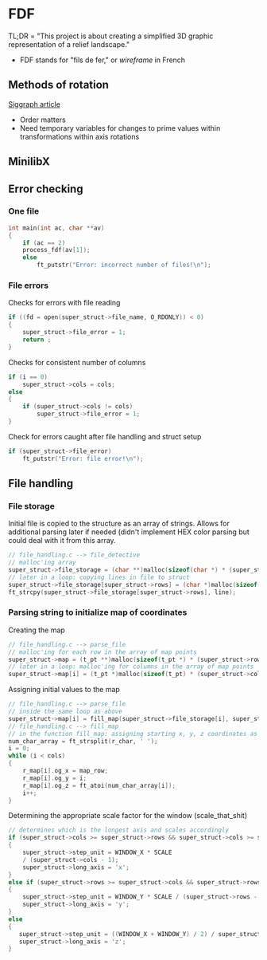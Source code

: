 # FDF

TL;DR = "This project is about creating a simplified 3D graphic representation of a relief landscape."
* FDF stands for "fils de fer," or _wireframe_ in French

## Methods of rotation

[Siggraph article](https://www.siggraph.org/education/materials/HyperGraph/modeling/mod_tran/3drota.htm)
* Order matters
* Need temporary variables for changes to prime values within transformations within axis rotations

## MinilibX

## Error checking
### One file
```c
int	main(int ac, char **av)
{
    if (ac == 2)
   	process_fdf(av[1]);
    else
    	ft_putstr("Error: incorrect number of files!\n");
```
### File errors
Checks for errors with file reading
```c
if ((fd = open(super_struct->file_name, O_RDONLY)) < 0)
{
    super_struct->file_error = 1;
    return ;
}
```
Checks for consistent number of columns
```c
if (i == 0)
    super_struct->cols = cols;
else
{
    if (super_struct->cols != cols)
        super_struct->file_error = 1;
}
```
Check for errors caught after file handling and struct setup
```c
if (super_struct->file_error)
    ft_putstr("Error: file error!\n");
```
## File handling
### File storage
Initial file is copied to the structure as an array of strings. Allows for additional parsing later if needed (didn't implement HEX color parsing but could deal with it from this array.
```c
// file_handling.c --> file_detective
// malloc'ing array
super_struct->file_storage = (char **)malloc(sizeof(char *) * (super_struct->rows + 1));
// later in a loop: copying lines in file to struct
super_struct->file_storage[super_struct->rows] = (char *)malloc(sizeof(char) * (len + 1));
ft_strcpy(super_struct->file_storage[super_struct->rows], line);
```
### Parsing string to initialize map of coordinates
Creating the map
```c
// file_handling.c --> parse_file
// malloc'ing for each row in the array of map points
super_struct->map = (t_pt **)malloc(sizeof(t_pt *) * (super_struct->rows));
// later in a loop: malloc'ing for columns in the array of map points
super_struct->map[i] = (t_pt *)malloc(sizeof(t_pt) * (super_struct->cols));
```
Assigning initial values to the map
```c
// file_handling.c --> parse_file
// inside the same loop as above
super_struct->map[i] = fill_map(super_struct->file_storage[i], super_struct->map[i], i, super_struct->cols);
// file_handling.c --> fill_map
// in the function fill_map: assigning starting x, y, z coordinates as og_x, og_y, og_z
num_char_array = ft_strsplit(r_char, ' ');
i = 0;
while (i < cols)
{
    r_map[i].og_x = map_row;
    r_map[i].og_y = i;
    r_map[i].og_z = ft_atoi(num_char_array[i]);
    i++;
}
```
Determining the appropriate scale factor for the window (scale_that_shit)
```c
// determines which is the longest axis and scales accordingly
if (super_struct->cols >= super_struct->rows && super_struct->cols >= super_struct->z_delta)
{
    super_struct->step_unit = WINDOW_X * SCALE
	/ (super_struct->cols - 1);
    super_struct->long_axis = 'x';
}
else if (super_struct->rows >= super_struct->cols && super_struct->rows >= super_struct->z_delta)
{
    super_struct->step_unit = WINDOW_Y * SCALE / (super_struct->rows - 1);
    super_struct->long_axis = 'y';
}
else
{
   super_struct->step_unit = ((WINDOW_X + WINDOW_Y) / 2) / super_struct->z_delta;
   super_struct->long_axis = 'z';
}
```
